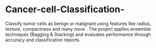 # Cancer-cell-Classification-
Classify tumor cells as benign or malignant using features like radius, texture, compactness and many more . The project applies ensemble techniques (Bagging &amp; Stacking) and evaluates performance through accuracy and classification reports.
